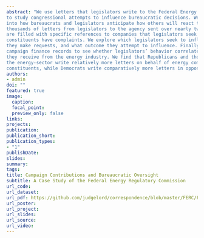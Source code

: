 ```yaml
---
abstract: "We use letters that legislators write to the Federal Energy Regulatory Commission
to study congressional attempts to influence bureaucratic decisions. We build on Arnold (1979)’s insights
into how bureaucrats and legislators anticipate how others will react to their actions. Drawing on
thousands of letters from legislators to the agency sent over nearly two decades, we find that these letters
are filled with specific references to companies that legislators seek to assist or about which the legislator’s
constituents have complaints. We explore which legislators seek to influence the agency, on whose behalf
they make requests, and what outcome they attempt to influence. Finally, we match these letters with
campaign finance records to see whether legislators’ behavior correlates with the campaign contributions
they receive from the energy industry. We find that Republicans and those who receive money from
the energy-sector write relatively more letters on behalf of energy companies, but not on behalf of
constituents, while Democrats write comparatively more letters in opposition to energy companies."
authors:
- admin
doi: ""
featured: true
image:
  caption:
  focal_point:
  preview_only: false
links:
projects:
publication: 
publication_short:
publication_types:
- "1"
publishDate: 
slides:
summary: 
tags:
title: Campaign Contributions and Bureaucratic Oversight
subtitle: A Case Study of the Federal Energy Regulatory Commission
url_code: 
url_dataset: 
url_pdf: https://github.com/judgelord/correspondence/blob/master/FERC/FERCpaper2019.pdf
url_poster:
url_project:
url_slides:
url_source:
url_video:
---
```



